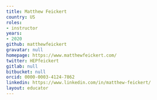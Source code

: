 ```yaml
---
title: Matthew Feickert
country: US
roles:
- instructor
years:
- 2020
github: matthewfeickert
gravatar: null
homepage: https://www.matthewfeickert.com/
twitter: HEPfeickert
gitlab: null
bitbucket: null
orcid: 0000-0003-4124-7862
linkedin: https://www.linkedin.com/in/matthew-feickert/
layout: educator
---
```


<!-- Write something about yourself here (if you want)!
You can use Markdown syntax to style this page.
-->